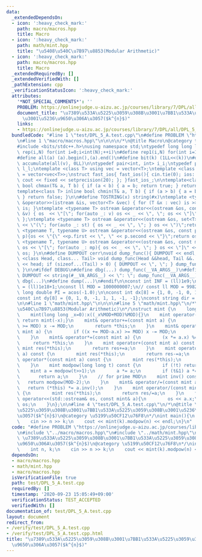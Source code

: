 ```yaml
---
data:
  _extendedDependsOn:
  - icon: ':heavy_check_mark:'
    path: macro/macros.hpp
    title: Macro
  - icon: ':heavy_check_mark:'
    path: math/mint.hpp
    title: "\u5408\u540C\u7B97\u8853(Modular Arithmetic)"
  - icon: ':heavy_check_mark:'
    path: macro/macros.hpp
    title: Macro
  _extendedRequiredBy: []
  _extendedVerifiedWith: []
  _pathExtension: cpp
  _verificationStatusIcon: ':heavy_check_mark:'
  attributes:
    '*NOT_SPECIAL_COMMENTS*': ''
    PROBLEM: https://onlinejudge.u-aizu.ac.jp/courses/library/7/DPL/all/DPL_5_A
    document_title: "\u7389\u533A\u5225\u3059\u308B\u3001\u7BB1\u533A\u5225\u3059\u308B\
      \u3001\u5236\u9650\u306A\u3057($k^{n}$)"
    links:
    - https://onlinejudge.u-aizu.ac.jp/courses/library/7/DPL/all/DPL_5_A
  bundledCode: "#line 1 \"test/DPL_5_A.test.cpp\"\n#define PROBLEM \"https://onlinejudge.u-aizu.ac.jp/courses/library/7/DPL/all/DPL_5_A\"\
    \n#line 1 \"macro/macros.hpp\"\n\n\n\n/*\n@title Macro\n@category template\n*/\n\
    #include <bits/stdc++.h>\nusing namespace std;\ntypedef long long ll;\n#define\
    \ rep(i,N) for(int i=0;i<int(N);++i)\n#define rep1(i,N) for(int i=1;i<int(N);++i)\n\
    #define all(a) (a).begin(),(a).end()\n#define bit(k) (1LL<<(k))\n#define SUM(v)\
    \ accumulate(all(v), 0LL)\n\ntypedef pair<int, int> i_i;\ntypedef pair<ll, ll>\
    \ l_l;\ntemplate <class T> using vec = vector<T>;\ntemplate <class T> using vvec\
    \ = vector<vec<T>>;\nstruct fast_ios{ fast_ios(){ cin.tie(0); ios::sync_with_stdio(false);\
    \ cout << fixed << setprecision(20); }; }fast_ios_;\n\ntemplate<class T> inline\
    \ bool chmax(T& a, T b) { if (a < b) { a = b; return true; } return false; }\n\
    template<class T> inline bool chmin(T& a, T b) { if (a > b) { a = b; return true;\
    \ } return false; }\n\n#define TOSTRING(x) string(#x)\ntemplate <typename T> istream\
    \ &operator>>(istream &is, vector<T> &vec) { for (T &x : vec) is >> x; return\
    \ is; }\ntemplate <typename T> ostream &operator<<(ostream &os, const vector<T>\
    \ &v) { os  << \"[\"; for(auto _: v) os << _ << \", \"; os << \"]\"; return os;\
    \ };\ntemplate <typename T> ostream &operator<<(ostream &os, set<T> &st) { os\
    \ << \"(\"; for(auto _: st) { os << _ << \", \"; } os << \")\";return os;}\ntemplate\
    \ <typename T, typename U> ostream &operator<<(ostream &os, const pair< T, U >&\
    \ p){os << \"{\" <<p.first << \", \" << p.second << \"}\";return os; }\ntemplate\
    \ <typename T, typename U> ostream &operator<<(ostream &os, const map<T, U> &mp){\
    \ os << \"[\"; for(auto _: mp){ os << _ << \", \"; } os << \"]\" << endl; return\
    \ os; }\n\n#define DUMPOUT cerr\nvoid dump_func(){ DUMPOUT << endl; }\ntemplate\
    \ <class Head, class... Tail> void dump_func(Head &&head, Tail &&... tail) { DUMPOUT\
    \ << head; if (sizeof...(Tail) > 0) { DUMPOUT << \", \"; } dump_func(std::move(tail)...);\
    \ }\n\n#ifdef DEBUG\n#define dbg(...) dump_func(__VA_ARGS__)\n#define dump(...)\
    \ DUMPOUT << string(#__VA_ARGS__) << \": \"; dump_func(__VA_ARGS__)\n#else\n#define\
    \ dbg(...)\n#define dump(...)\n#endif\n\nconst int INF = (ll)1e9;\nconst ll INFLL\
    \ = (ll)1e18+1;\nconst ll MOD = 1000000007;\n// const ll MOD = 998244353;\nconst\
    \ long double PI = acos(-1.0);\n\nconst int dx[8] = {1, 0, -1, 0, 1, -1, -1, 1};\n\
    const int dy[8] = {0, 1, 0, -1, 1, 1, -1, -1};\nconst string dir = \"DRUL\";\n\
    \n\n#line 1 \"math/mint.hpp\"\n\n\n\n#line 5 \"math/mint.hpp\"\n/*\n@title \u5408\
    \u540C\u7B97\u8853(Modular Arithmetic)\n*/\nstruct mint {\n    long long x;\n\
    \    mint(long long _x=0):x((_x%MOD+MOD)%MOD){}\n    mint operator-() const {\
    \ return mint(-x);}\n    mint& operator+=(const mint a) {\n        if ((x += a.x)\
    \ >= MOD) x -= MOD;\n        return *this;\n    }\n    mint& operator-=(const\
    \ mint a) {\n        if ((x += MOD-a.x) >= MOD) x -= MOD;\n        return *this;\n\
    \    }\n    mint& operator*=(const mint a) {\n        (x *= a.x) %= MOD;\n   \
    \     return *this;\n    }\n    mint operator+(const mint a) const {\n       \
    \ mint res(*this);\n        return res+=a;\n    }\n    mint operator-(const mint\
    \ a) const {\n        mint res(*this);\n        return res-=a;\n    }\n    mint\
    \ operator*(const mint a) const {\n        mint res(*this);\n        return res*=a;\n\
    \    }\n    mint modpow(long long t) const {\n        if (!t) return 1;\n    \
    \    mint a = modpow(t>>1);\n        a *= a;\n        if (t&1) a *= *this;\n \
    \       return a;\n    }\n    // for prime MOD\n    mint inv() const {\n     \
    \   return modpow(MOD-2);\n    }\n    mint& operator/=(const mint a) {\n     \
    \   return (*this) *= a.inv();\n    }\n    mint operator/(const mint a) const\
    \ {\n        mint res(*this);\n        return res/=a;\n    }\n    friend std::ostream&\
    \ operator<<(std::ostream& os, const mint& a){\n        os << a.x;\n        return\
    \ os;\n    }\n};\n\n#line 4 \"test/DPL_5_A.test.cpp\"\n/*\n@title \u7389\u533A\
    \u5225\u3059\u308B\u3001\u7BB1\u533A\u5225\u3059\u308B\u3001\u5236\u9650\u306A\
    \u3057($k^{n}$)\n@category \u5199\u50CF12\u76F8\n*/\nint main(){\n    int n, k;\n\
    \    cin >> n >> k;\n    cout << mint(k).modpow(n) << endl;\n}\n"
  code: "#define PROBLEM \"https://onlinejudge.u-aizu.ac.jp/courses/library/7/DPL/all/DPL_5_A\"\
    \n#include \"../macro/macros.hpp\"\n#include \"../math/mint.hpp\"\n/*\n@title\
    \ \u7389\u533A\u5225\u3059\u308B\u3001\u7BB1\u533A\u5225\u3059\u308B\u3001\u5236\
    \u9650\u306A\u3057($k^{n}$)\n@category \u5199\u50CF12\u76F8\n*/\nint main(){\n\
    \    int n, k;\n    cin >> n >> k;\n    cout << mint(k).modpow(n) << endl;\n}"
  dependsOn:
  - macro/macros.hpp
  - math/mint.hpp
  - macro/macros.hpp
  isVerificationFile: true
  path: test/DPL_5_A.test.cpp
  requiredBy: []
  timestamp: '2020-09-23 15:05:49+09:00'
  verificationStatus: TEST_ACCEPTED
  verifiedWith: []
documentation_of: test/DPL_5_A.test.cpp
layout: document
redirect_from:
- /verify/test/DPL_5_A.test.cpp
- /verify/test/DPL_5_A.test.cpp.html
title: "\u7389\u533A\u5225\u3059\u308B\u3001\u7BB1\u533A\u5225\u3059\u308B\u3001\u5236\
  \u9650\u306A\u3057($k^{n}$)"
---
```

